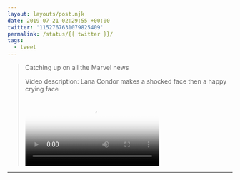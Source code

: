 ```yaml
---
layout: layouts/post.njk
date: 2019-07-21 02:29:55 +00:00
twitter: '1152767631079825409'
permalink: /status/{{ twitter }}/
tags: 
  - tweet
---
```


> Catching up on all the Marvel news 
> 
> <p class="sr-only">Video description: Lana Condor makes a shocked face then a happy crying face</p>
> 
> <video controls loop preload="metadata" poster="/img/D_90BFoU4AAUuam.jpg"><source src="/img/1152767631079825409-D_90BFoU4AAUuam.mp4">Your browser does not support the video tag.</video>

---
